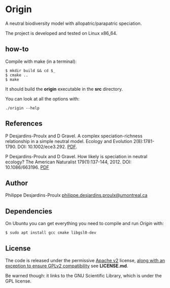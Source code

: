 # Origin

A neutral biodiversity model with allopatric/parapatric speciation.

The project is developed and tested on Linux x86_64.

## how-to

Compile with make (in a terminal):

    $ mkdir build && cd $_
    $ cmake ..
    $ make

It should build the **origin** executable in the **src** directory.

You can look at all the options with:

    ./origin --help

## References

P Desjardins-Proulx and D Gravel. A complex speciation-richness relationship in
a simple neutral model. Ecology and Evolution 2(8):1781-1790.
DOI: 10.1002/ece3.292. [PDF](https://onlinelibrary.wiley.com/doi/10.1002/ece3.292/abstract).

P Desjardins-Proulx and D Gravel. How likely is speciation in neutral ecology?
The American Naturalist 179(1):137-144, 2012.
DOI: 10.1086/663196. [PDF](https://phdp.github.io/files/desjardins-proulx_2012a.pdf)

## Author

Philippe Desjardins-Proulx <philippe.desjardins.proulx@umontreal.ca>

## Dependencies

On Ubuntu you can get everything you need to compile and run *Origin* with:

    $ sudo apt install gcc cmake libgsl0-dev

## License

The code is released under the permissive [Apache v2](http://www.apache.org/licenses/LICENSE-2.0)
license, [along with an exception to ensure GPLv2 compatibility](https://lwn.net/Articles/701155/)
see **LICENSE.md**.

Be warned though: it links to the GNU Scientific Library, which is under the GPL license.

